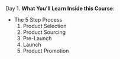 Day 1. **What You'll Learn Inside this Course**:
  * The 5 Step Process
    1. Product Selection
    2. Product Sourcing
    3. Pre-Launch
    4. Launch
    5. Product Promotion
